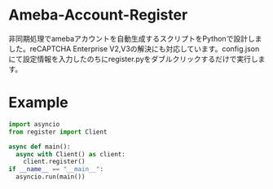 # Ameba-Account-Register
非同期処理でamebaアカウントを自動生成するスクリプトをPythonで設計しました。reCAPTCHA Enterprise V2,V3の解決にも対応しています。config.jsonにて設定情報を入力したのちにregister.pyをダブルクリックするだけで実行します。

# Example
```Python:qiita.py
import asyncio
from register import Client

async def main():
  async with Client() as client:
    client.register()
if __name__ == "__main__":
  asyncio.run(main())
```
